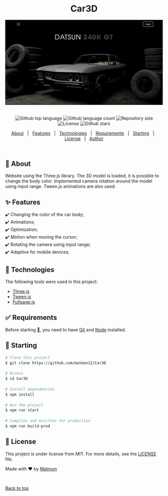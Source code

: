 <h1 align="center">Car3D</h1>
<div align="center" id="top">
<img src="./src/img/screen.png" alt="logo" >
</div>
&#xa0;


<p align="center">
  <img alt="Github top language" src="https://img.shields.io/github/languages/top/matmon12/Car3D?color=f0c63b">

  <img alt="Github language count" src="https://img.shields.io/github/languages/count/matmon12/Car3D?color=d36449">

  <img alt="Repository size" src="https://img.shields.io/github/repo-size/matmon12/Car3D?color=4cc71e">

  <img alt="License" src="https://img.shields.io/github/license/matmon12/Car3D?color=56BEB8">

  <img alt="Github stars" src="https://img.shields.io/github/stars/matmon12/Car3D?color=56BEB8" />
</p>


<p align="center">
  <a href="#dart-about">About</a> &#xa0; | &#xa0; 
  <a href="#sparkles-features">Features</a> &#xa0; | &#xa0;
  <a href="#rocket-technologies">Technologies</a> &#xa0; | &#xa0;
  <a href="#white_check_mark-requirements">Requirements</a> &#xa0; | &#xa0;
  <a href="#checkered_flag-starting">Starting</a> &#xa0; | &#xa0;
  <a href="#memo-license">License</a> &#xa0; | &#xa0;
  <a href="https://github.com/matmon12" target="_blank">Author</a>
</p>

<br>

## :dart: About

Website using the Three.js library. The 3D model is loaded, it is possible to change the body color. Implemented camera rotation around the model using input range. Tween.js animations are also used.

## :sparkles: Features

:heavy_check_mark: Changing the color of the car body;\
:heavy_check_mark: Animations;\
:heavy_check_mark: Optimization;\
:heavy_check_mark: Motion when moving the cursor;\
:heavy_check_mark: Rotating the camera using input range;\
:heavy_check_mark: Adaptive for mobile devices;

## :rocket: Technologies

The following tools were used in this project:

- [Three.js](https://threejs.org/)
- [Tween.js](https://github.com/tweenjs/tween.js)
- [Fullpage.js](https://alvarotrigo.com/fullPage/ru/)

## :white_check_mark: Requirements

Before starting :checkered_flag:, you need to have [Git](https://git-scm.com) and [Node](https://nodejs.org/en/) installed.

## :checkered_flag: Starting

```bash
# Clone this project
$ git clone https://github.com/matmon12/Car3D

# Access
$ cd Car3D

# Install dependencies
$ npm install

# Run the project
$ npm run start

# Compiles and minifies for production
$ npm run build-prod
```

## :memo: License

This project is under license from MIT. For more details, see the [LICENSE](LICENSE) file.

Made with :heart: by <a href="https://github.com/matmon12" target="_blank">Matmon</a>

&#xa0;

<a href="#top">Back to top</a>
